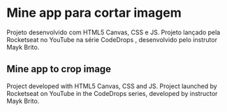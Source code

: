 # Mine app para cortar imagem 

Projeto desenvolvido com HTML5 Canvas, CSS e JS. Projeto lançado pela Rocketseat no YouTube na série CodeDrops , desenvolvido pelo instrutor Mayk Brito.

## Mine app to crop image

Project developed with HTML5 Canvas, CSS and JS. Project launched by Rocketseat on YouTube in the CodeDrops series, developed by instructor Mayk Brito.
